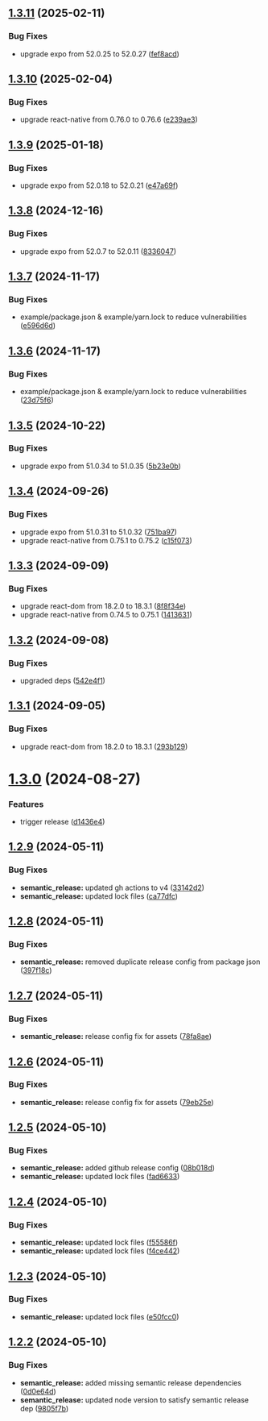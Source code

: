 ## [1.3.11](https://github.com/JairajJangle/react-native-visibility-sensor/compare/v1.3.10...v1.3.11) (2025-02-11)


### Bug Fixes

* upgrade expo from 52.0.25 to 52.0.27 ([fef8acd](https://github.com/JairajJangle/react-native-visibility-sensor/commit/fef8acdde9263075995dfd85c5e3d2cee4017261))

## [1.3.10](https://github.com/JairajJangle/react-native-visibility-sensor/compare/v1.3.9...v1.3.10) (2025-02-04)


### Bug Fixes

* upgrade react-native from 0.76.0 to 0.76.6 ([e239ae3](https://github.com/JairajJangle/react-native-visibility-sensor/commit/e239ae3051ddd66413bc447c5282b9b55511e2bb))

## [1.3.9](https://github.com/JairajJangle/react-native-visibility-sensor/compare/v1.3.8...v1.3.9) (2025-01-18)


### Bug Fixes

* upgrade expo from 52.0.18 to 52.0.21 ([e47a69f](https://github.com/JairajJangle/react-native-visibility-sensor/commit/e47a69f418c1bf56517db93fa9633ad1dad75967))

## [1.3.8](https://github.com/JairajJangle/react-native-visibility-sensor/compare/v1.3.7...v1.3.8) (2024-12-16)


### Bug Fixes

* upgrade expo from 52.0.7 to 52.0.11 ([8336047](https://github.com/JairajJangle/react-native-visibility-sensor/commit/83360473af762e2f60f2129302b5ada274d2f894))

## [1.3.7](https://github.com/JairajJangle/react-native-visibility-sensor/compare/v1.3.6...v1.3.7) (2024-11-17)


### Bug Fixes

* example/package.json & example/yarn.lock to reduce vulnerabilities ([e596d6d](https://github.com/JairajJangle/react-native-visibility-sensor/commit/e596d6dd4574f49a84dc39f70cc07dd142cea7e4))

## [1.3.6](https://github.com/JairajJangle/react-native-visibility-sensor/compare/v1.3.5...v1.3.6) (2024-11-17)


### Bug Fixes

* example/package.json & example/yarn.lock to reduce vulnerabilities ([23d75f6](https://github.com/JairajJangle/react-native-visibility-sensor/commit/23d75f6c314a6cc858b67ab14af8308bc41ef638))

## [1.3.5](https://github.com/JairajJangle/react-native-visibility-sensor/compare/v1.3.4...v1.3.5) (2024-10-22)


### Bug Fixes

* upgrade expo from 51.0.34 to 51.0.35 ([5b23e0b](https://github.com/JairajJangle/react-native-visibility-sensor/commit/5b23e0b1f093edaae7c0091b08613496a8d7d6ad))

## [1.3.4](https://github.com/JairajJangle/react-native-visibility-sensor/compare/v1.3.3...v1.3.4) (2024-09-26)


### Bug Fixes

* upgrade expo from 51.0.31 to 51.0.32 ([751ba97](https://github.com/JairajJangle/react-native-visibility-sensor/commit/751ba97446dca5327d8f03c524b244bf886feb1c))
* upgrade react-native from 0.75.1 to 0.75.2 ([c15f073](https://github.com/JairajJangle/react-native-visibility-sensor/commit/c15f0734e745e2aee11bf818d8300367def2fb3f))

## [1.3.3](https://github.com/JairajJangle/react-native-visibility-sensor/compare/v1.3.2...v1.3.3) (2024-09-09)


### Bug Fixes

* upgrade react-dom from 18.2.0 to 18.3.1 ([8f8f34e](https://github.com/JairajJangle/react-native-visibility-sensor/commit/8f8f34ea6002d3010a5905725002ce49cf2aab11))
* upgrade react-native from 0.74.5 to 0.75.1 ([1413631](https://github.com/JairajJangle/react-native-visibility-sensor/commit/14136314728b7f06c97bb6a4de1b4c3e00c7250e))

## [1.3.2](https://github.com/JairajJangle/react-native-visibility-sensor/compare/v1.3.1...v1.3.2) (2024-09-08)


### Bug Fixes

* upgraded deps ([542e4f1](https://github.com/JairajJangle/react-native-visibility-sensor/commit/542e4f10af074050d00a037c32ef75262cd62c86))

## [1.3.1](https://github.com/JairajJangle/react-native-visibility-sensor/compare/v1.3.0...v1.3.1) (2024-09-05)


### Bug Fixes

* upgrade react-dom from 18.2.0 to 18.3.1 ([293b129](https://github.com/JairajJangle/react-native-visibility-sensor/commit/293b129da39f591ad7159d727c512f497f2dcfdf))

# [1.3.0](https://github.com/JairajJangle/react-native-visibility-sensor/compare/v1.2.9...v1.3.0) (2024-08-27)


### Features

* trigger release ([d1436e4](https://github.com/JairajJangle/react-native-visibility-sensor/commit/d1436e41ef9c168d5f28cfda6db2875ae810170b))

## [1.2.9](https://github.com/JairajJangle/react-native-visibility-sensor/compare/v1.2.8...v1.2.9) (2024-05-11)


### Bug Fixes

* **semantic_release:** updated gh actions to v4 ([33142d2](https://github.com/JairajJangle/react-native-visibility-sensor/commit/33142d2f26e5c778a3445b0eeffc7b458b6320ce))
* **semantic_release:** updated lock files ([ca77dfc](https://github.com/JairajJangle/react-native-visibility-sensor/commit/ca77dfceaf65b8475e28a0dd13247b4df4de0b90))

## [1.2.8](https://github.com/JairajJangle/react-native-visibility-sensor/compare/v1.2.7...v1.2.8) (2024-05-11)


### Bug Fixes

* **semantic_release:** removed duplicate release config from package json ([397f18c](https://github.com/JairajJangle/react-native-visibility-sensor/commit/397f18ccd699b1da74978570a93e649220e0c16c))

## [1.2.7](https://github.com/JairajJangle/react-native-visibility-sensor/compare/v1.2.6...v1.2.7) (2024-05-11)


### Bug Fixes

* **semantic_release:** release config fix for assets ([78fa8ae](https://github.com/JairajJangle/react-native-visibility-sensor/commit/78fa8ae3daf5b0b4bd72df0f553b4914b16b8a67))

## [1.2.6](https://github.com/JairajJangle/react-native-visibility-sensor/compare/v1.2.5...v1.2.6) (2024-05-11)


### Bug Fixes

* **semantic_release:** release config fix for assets ([79eb25e](https://github.com/JairajJangle/react-native-visibility-sensor/commit/79eb25e3efeac040a57478fe955d464630b096a4))

## [1.2.5](https://github.com/JairajJangle/react-native-visibility-sensor/compare/v1.2.4...v1.2.5) (2024-05-10)


### Bug Fixes

* **semantic_release:** added github release config ([08b018d](https://github.com/JairajJangle/react-native-visibility-sensor/commit/08b018db0ca7d52e41d5a767f3f14f9db7ea2e9d))
* **semantic_release:** updated lock files ([fad6633](https://github.com/JairajJangle/react-native-visibility-sensor/commit/fad6633a768faf1c8766e0574de365ab312fbcb9))

## [1.2.4](https://github.com/JairajJangle/react-native-visibility-sensor/compare/v1.2.3...v1.2.4) (2024-05-10)


### Bug Fixes

* **semantic_release:** updated lock files ([f55586f](https://github.com/JairajJangle/react-native-visibility-sensor/commit/f55586fa706a5f0f971a58960e4138a0a7540b71))
* **semantic_release:** updated lock files ([f4ce442](https://github.com/JairajJangle/react-native-visibility-sensor/commit/f4ce44275d0c4440c8e7e7e09f40addb3f5c5043))

## [1.2.3](https://github.com/JairajJangle/react-native-visibility-sensor/compare/v1.2.2...v1.2.3) (2024-05-10)


### Bug Fixes

* **semantic_release:** updated lock files ([e50fcc0](https://github.com/JairajJangle/react-native-visibility-sensor/commit/e50fcc0de6f98ed3637e7f18463d1d00431e5f7a))

## [1.2.2](https://github.com/JairajJangle/react-native-visibility-sensor/compare/v1.2.1...v1.2.2) (2024-05-10)


### Bug Fixes

* **semantic_release:** added missing semantic release dependencies ([0d0e64d](https://github.com/JairajJangle/react-native-visibility-sensor/commit/0d0e64d9704c0fa39330dab76e6c6e735157c893))
* **semantic_release:** updated node version to satisfy semantic release dep ([9805f7b](https://github.com/JairajJangle/react-native-visibility-sensor/commit/9805f7b787f0a31b7cd3d137bfbf5b630fb991fa))
